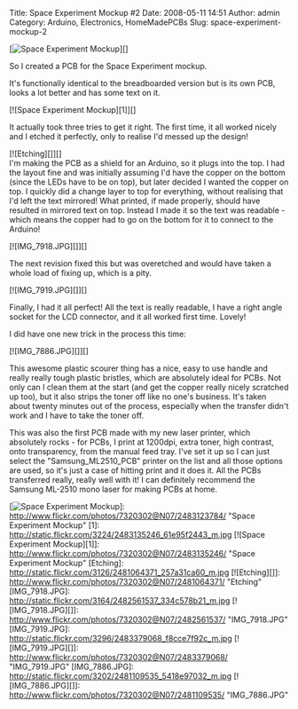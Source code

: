 Title: Space Experiment Mockup #2
Date: 2008-05-11 14:51
Author: admin
Category: Arduino, Electronics, HomeMadePCBs
Slug: space-experiment-mockup-2

[![Space Experiment Mockup][]][]

So I created a PCB for the Space Experiment mockup.

It's functionally identical to the breadboarded version but is its own
PCB, looks a lot better and has some text on it.

[![Space Experiment Mockup][1]][]

It actually took three tries to get it right. The first time, it all
worked nicely and I etched it perfectly, only to realise I'd messed up
the design!

[![Etching][]][]  
I'm making the PCB as a shield for an Arduino, so it plugs into the
top. I had the layout fine and was initially assuming I'd have the
copper on the bottom (since the LEDs have to be on top), but later
decided I wanted the copper on top. I quickly did a change layer to top
for everything, without realising that I'd left the text mirrored! What
printed, if made properly, should have resulted in mirrored text on top.
Instead I made it so the text was readable - which means the copper had
to go on the bottom for it to connect to the Arduino!

[![IMG\_7918.JPG][]][]

The next revision fixed this but was overetched and would have taken a
whole load of fixing up, which is a pity.

[![IMG\_7919.JPG][]][]

Finally, I had it all perfect! All the text is really readable, I have a
right angle socket for the LCD connector, and it all worked first time.
Lovely!

I did have one new trick in the process this time:

[![IMG\_7886.JPG][]][]

This awesome plastic scourer thing has a nice, easy to use handle and
really really tough plastic bristles, which are absolutely ideal for
PCBs. Not only can I clean them at the start (and get the copper really
nicely scratched up too), but it also strips the toner off like no one's
business. It's taken about twenty minutes out of the process, especially
when the transfer didn't work and I have to take the toner off.

This was also the first PCB made with my new laser printer, which
absolutely rocks - for PCBs, I print at 1200dpi, extra toner, high
contrast, onto transparency, from the manual feed tray. I've set it up
so I can just select the "Samsung\_ML2510\_PCB" printer on the list and
all those options are used, so it's just a case of hitting print and it
does it. All the PCBs transferred really, really well with it! I can
definitely recommend the Samsung ML-2510 mono laser for making PCBs at
home.

  [Space Experiment Mockup]: http://static.flickr.com/2257/2483123784_626a5e7232_m.jpg
  [![Space Experiment Mockup][]]: http://www.flickr.com/photos/7320302@N07/2483123784/
    "Space Experiment Mockup"
  [1]: http://static.flickr.com/3224/2483135246_61e95f2443_m.jpg
  [![Space Experiment Mockup][1]]: http://www.flickr.com/photos/7320302@N07/2483135246/
    "Space Experiment Mockup"
  [Etching]: http://static.flickr.com/3126/2481064371_257a31ca60_m.jpg
  [![Etching][]]: http://www.flickr.com/photos/7320302@N07/2481064371/
    "Etching"
  [IMG\_7918.JPG]: http://static.flickr.com/3164/2482561537_334c578b21_m.jpg
  [![IMG\_7918.JPG][]]: http://www.flickr.com/photos/7320302@N07/2482561537/
    "IMG_7918.JPG"
  [IMG\_7919.JPG]: http://static.flickr.com/3296/2483379068_f8cce7f92c_m.jpg
  [![IMG\_7919.JPG][]]: http://www.flickr.com/photos/7320302@N07/2483379068/
    "IMG_7919.JPG"
  [IMG\_7886.JPG]: http://static.flickr.com/3202/2481109535_5418e97032_m.jpg
  [![IMG\_7886.JPG][]]: http://www.flickr.com/photos/7320302@N07/2481109535/
    "IMG_7886.JPG"
